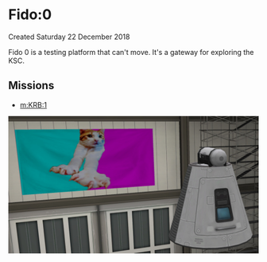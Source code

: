 # Fido:0
Created Saturday 22 December 2018

Fido 0 is a testing platform that can't move. It's a gateway for exploring the KSC.

Missions
--------

* [m:KRB:1](../../m/KRB/1.markdown)


![](./0/Fido-0.jpg)

